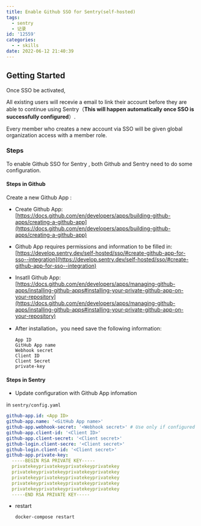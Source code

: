 ```yaml
---
title: Enable Github SSO for Sentry(self-hosted)
tags:
  - sentry
  - 记录
id: '12559'
categories:
  - - skills
date: 2022-06-12 21:40:39
---
```


## Getting Started

Once SSO be activated,

All existing users will recevie a email to link their account before they are able to continue using Sentry（**This will happen automatically once SSO is successfully configured**）.<!--more-->

Every member who creates a new account via SSO will be given global organization access with a member role.

### Steps

To enable Github SSO for Sentry , both Github and Sentry need to do some configuration.

#### Steps in Github

Create a new Github App :

*   Create Github App: [https://docs.github.com/en/developers/apps/building-github-apps/creating-a-github-app](https://docs.github.com/en/developers/apps/building-github-apps/creating-a-github-app)
    
*   Github App requires permissions and information to be filled in:[https://develop.sentry.dev/self-hosted/sso/#create-github-app-for-sso--integration](https://develop.sentry.dev/self-hosted/sso/#create-github-app-for-sso--integration)
    
*   Insatll Github App: [https://docs.github.com/en/developers/apps/managing-github-apps/installing-github-apps#installing-your-private-github-app-on-your-repository](https://docs.github.com/en/developers/apps/managing-github-apps/installing-github-apps#installing-your-private-github-app-on-your-repository)
    
*   After installation，you need save the following information:
    
    ```
    App ID
    GitHub App name
    Webhook secret
    Client ID
    Client Secret
    private-key
    ```
    

#### Steps in Sentry

*   Update configuration with Github App infomation

in `sentry/config.yaml`

```yaml
github-app.id: <App ID>
github-app.name: '<GitHub App name>'
github-app.webhook-secret: '<Webhook secret>' # Use only if configured in GitHub
github-app.client-id: '<Client ID>'
github-app.client-secret: '<Client secret>'
github-login.client-secre: '<Client secret>'
github-login.client-id: '<Client secret>'
github-app.private-key: 
  -----BEGIN RSA PRIVATE KEY-----
  privatekeyprivatekeyprivatekeyprivatekey
  privatekeyprivatekeyprivatekeyprivatekey
  privatekeyprivatekeyprivatekeyprivatekey
  privatekeyprivatekeyprivatekeyprivatekey
  privatekeyprivatekeyprivatekeyprivatekey
  -----END RSA PRIVATE KEY-----
```

*   restart
    
    ```bash
    docker-compose restart
    ```